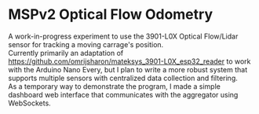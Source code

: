 # MSPv2 Optical Flow Odometry
A work-in-progress experiment to use the 3901-L0X Optical Flow/Lidar sensor for tracking a moving carrage's position.  
Currently primarily an adaptation of https://github.com/omrijsharon/mateksys_3901-L0X_esp32_reader to work with the Arduino Nano Every, but I plan to write a more robust system that supports multiple sensors with centralized data collection and filtering.  
As a temporary way to demonstrate the program, I made a simple dashboard web interface that communicates with the aggregator using WebSockets.